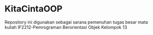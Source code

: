 # KitaCintaOOP
Repository ini digunakan sebagai sarana pemenuhan tugas besar mata kuliah IF2212-Pemrograman Berorientasi Objek Kelompok 13
